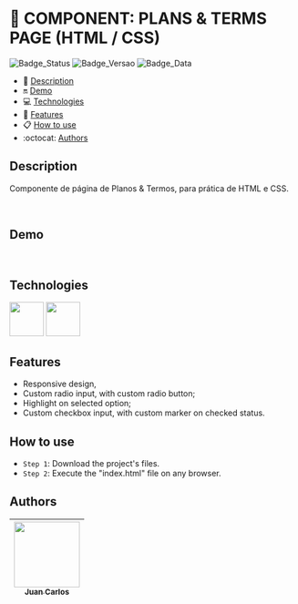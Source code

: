 # 📌 COMPONENT: PLANS & TERMS PAGE (HTML / CSS)

![Badge_Status](https://img.shields.io/badge/STATUS-FINISHED-green)
![Badge_Versao](https://img.shields.io/badge/VERSION-1.0-black)
![Badge_Data](https://img.shields.io/badge/RELEASE-OCT,2023-blue)

* 📑 [Description](#description)
* 🔛 [Demo](#demo)
* 💻 [Technologies](#technologies)
* 🔨 [Features](#features)
* 📋 [How to use](#how-to-use)
* :octocat: [Authors](#authors)
&nbsp;

## Description
<p>Componente de página de Planos & Termos, para prática de HTML e CSS.</p>
&nbsp;

## Demo
&nbsp;

## Technologies
<img src="https://cdn.jsdelivr.net/gh/devicons/devicon/icons/html5/html5-original-wordmark.svg" width="60px" height="60px" /> <img src="https://cdn.jsdelivr.net/gh/devicons/devicon/icons/css3/css3-original-wordmark.svg" width="60px" height="60px"/>
&nbsp;

## Features
* Responsive design,
* Custom radio input, with custom radio button;
* Highlight on selected option;
* Custom checkbox input, with custom marker on checked status.
&nbsp;

## How to use
- `Step 1`: Download the project's files.
- `Step 2`: Execute the "index.html" file on any browser.



## Authors
| [<img src="https://avatars.githubusercontent.com/u/97527277" width=115><br><sub>Juan Carlos</sub>](https://github.com/juan-soaraes) |
| :---: |
